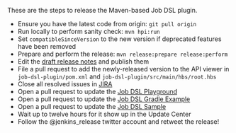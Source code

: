 These are the steps to release the Maven-based Job DSL plugin.

* Ensure you have the latest code from origin: `git pull origin`
* Run locally to perform sanity check: `mvn hpi:run`
* Set `compatibleSinceVersion` to the new version if deprecated features have been removed
* Prepare and perform the release: `mvn release:prepare release:perform`
* Edit the [draft release notes](https://github.com/jenkinsci/job-dsl-plugin/releases) and publish them
* File a pull request to add the newly-released version to the API viewer in `job-dsl-plugin/pom.xml` and `job-dsl-plugin/src/main/hbs/root.hbs`
* Close all resolved issues in [JIRA](https://issues.jenkins-ci.org/secure/Dashboard.jspa?selectPageId=15341)
* Open a pull request to update the [Job DSL Playground](https://github.com/sheehan/job-dsl-playground)
* Open a pull request to update the [Job DSL Gradle Example](https://github.com/sheehan/job-dsl-gradle-example)
* Open a pull request to update the [Job DSL Sample](https://github.com/unguiculus/job-dsl-sample)
* Wait up to twelve hours for it show up in the Update Center
* Follow the @jenkins_release twitter account and retweet the release!
